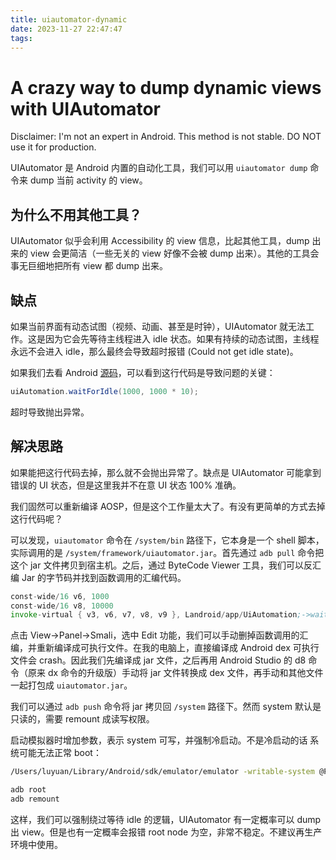 ```yaml
---
title: uiautomator-dynamic
date: 2023-11-27 22:47:47
tags:
---
```

# A crazy way to dump dynamic views with UIAutomator
Disclaimer: I'm not an expert in Android. This method is not stable. DO NOT use it for production.

UIAutomator 是 Android 内置的自动化工具，我们可以用 `uiautomator dump` 命令来 dump 当前 activity 的 view。
## 为什么不用其他工具？
UIAutomator 似乎会利用 Accessibility 的 view 信息，比起其他工具，dump 出来的 view 会更简洁（一些无关的 view 好像不会被 dump 出来）。其他的工具会事无巨细地把所有 view 都 dump 出来。
## 缺点
如果当前界面有动态试图（视频、动画、甚至是时钟），UIAutomator 就无法工作。这是因为它会先等待主线程进入 idle 状态。如果有持续的动态试图，主线程永远不会进入 idle，那么最终会导致超时报错 (Could not get idle state)。

如果我们去看 Android [源码](https://android.googlesource.com/platform/frameworks/testing/+/refs/heads/main/uiautomator/cmds/uiautomator/src/com/android/commands/uiautomator/DumpCommand.java)，可以看到这行代码是导致问题的关键：
```java
uiAutomation.waitForIdle(1000, 1000 * 10);
```
超时导致抛出异常。
## 解决思路
如果能把这行代码去掉，那么就不会抛出异常了。缺点是 UIAutomator 可能拿到错误的 UI 状态，但是这里我并不在意 UI 状态 100% 准确。

我们固然可以重新编译 AOSP，但是这个工作量太大了。有没有更简单的方式去掉这行代码呢？

可以发现，`uiautomator` 命令在 `/system/bin` 路径下，它本身是一个 shell 脚本，实际调用的是 `/system/framework/uiautomator.jar`。首先通过 `adb pull` 命令把这个 jar 文件拷贝到宿主机。之后，通过 ByteCode Viewer 工具，我们可以反汇编 Jar 的字节码并找到函数调用的汇编代码。
```asm
const-wide/16 v6, 1000
const-wide/16 v8, 10000
invoke-virtual { v3, v6, v7, v8, v9 }, Landroid/app/UiAutomation;->waitForIdle(JJ)V
```
点击 View->Panel->Smali，选中 Edit 功能，我们可以手动删掉函数调用的汇编，并重新编译成可执行文件。在我的电脑上，直接编译成 Android dex 可执行文件会 crash。因此我们先编译成 jar 文件，之后再用 Android Studio 的 d8 命令（原来 dx 命令的升级版）手动将 jar 文件转换成 dex 文件，再手动和其他文件一起打包成 `uiautomator.jar`。

我们可以通过 `adb push` 命令将 jar 拷贝回 `/system` 路径下。然而 system 默认是只读的，需要 remount 成读写权限。

启动模拟器时增加参数，表示 system 可写，并强制冷启动。不是冷启动的话 系统可能无法正常 boot：
```bash
/Users/luyuan/Library/Android/sdk/emulator/emulator -writable-system @Pixel_3a_API_34_extension_level_7_arm64-v8a -no-snapshot-load

adb root
adb remount
```

这样，我们可以强制绕过等待 idle 的逻辑，UIAutomator 有一定概率可以 dump 出 view。但是也有一定概率会报错 root node 为空，非常不稳定。不建议再生产环境中使用。
